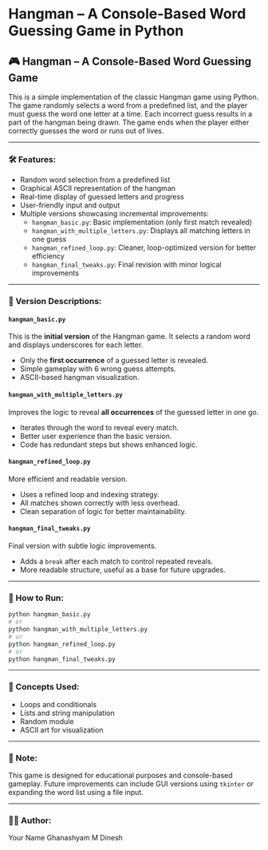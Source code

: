 # Hangman – A Console-Based Word Guessing Game in Python

## 🎮 Hangman – A Console-Based Word Guessing Game

This is a simple implementation of the classic Hangman game using Python. The game randomly selects a word from a predefined list, and the player must guess the word one letter at a time. Each incorrect guess results in a part of the hangman being drawn. The game ends when the player either correctly guesses the word or runs out of lives.

---

### 🛠 Features:
- Random word selection from a predefined list
- Graphical ASCII representation of the hangman
- Real-time display of guessed letters and progress
- User-friendly input and output
- Multiple versions showcasing incremental improvements:
  - `hangman_basic.py`: Basic implementation (only first match revealed)
  - `hangman_with_multiple_letters.py`: Displays all matching letters in one guess
  - `hangman_refined_loop.py`: Cleaner, loop-optimized version for better efficiency
  - `hangman_final_tweaks.py`: Final revision with minor logical improvements

---

### 📁 Version Descriptions:

#### `hangman_basic.py`
This is the **initial version** of the Hangman game. It selects a random word and displays underscores for each letter.

- Only the **first occurrence** of a guessed letter is revealed.
- Simple gameplay with 6 wrong guess attempts.
- ASCII-based hangman visualization.

#### `hangman_with_multiple_letters.py`
Improves the logic to reveal **all occurrences** of the guessed letter in one go.

- Iterates through the word to reveal every match.
- Better user experience than the basic version.
- Code has redundant steps but shows enhanced logic.

#### `hangman_refined_loop.py`
More efficient and readable version.

- Uses a refined loop and indexing strategy.
- All matches shown correctly with less overhead.
- Clean separation of logic for better maintainability.

#### `hangman_final_tweaks.py`
Final version with subtle logic improvements.

- Adds a `break` after each match to control repeated reveals.
- More readable structure, useful as a base for future upgrades.

---

### 🚀 How to Run:
```bash
python hangman_basic.py
# or
python hangman_with_multiple_letters.py
# or
python hangman_refined_loop.py
# or
python hangman_final_tweaks.py
```

---

### 🧠 Concepts Used:
- Loops and conditionals
- Lists and string manipulation
- Random module
- ASCII art for visualization

---

### 📌 Note:
This game is designed for educational purposes and console-based gameplay. Future improvements can include GUI versions using `tkinter` or expanding the word list using a file input.

---

### 👨‍💻 Author:
Your Name Ghanashyam M Dinesh
